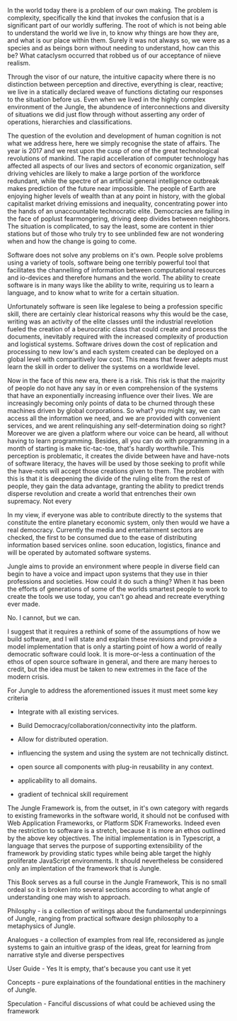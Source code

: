 In the world today there is a problem of our own making. The problem is complexity, specifically the kind that invokes the confusion that is a significant part of our worldly suffering. The root of which is not being able to understand the world we live in, to know why things are how they are, and what is our place within them. Surely it was not always so, we were as a species and as beings born without needing to understand, how can this be? What cataclysm occurred that robbed us of our acceptance of niieve realism. 

Through the visor of our nature, the intuitive capacity where there is no distinction between perception and directive, everything is clear, reactive; we live in a statically declared weave of functions dictating our responses to the situation before us. Even when we lived in the highly complex environment of the Jungle, the abundence of interconnections and diversity of situations we did just flow through without asserting any order of operations, hierarchies and classifications.

The question of the evolution and development of human cognition is not what we address here, here we simply recognise the state of affairs. The year is 2017 and we rest upon the cusp of one of the great technological revolutions of mankind. The rapid accelleration of computer technology has affected all aspects of our lives and sectors of economic organization, self driving vehicles are likely to make a large portion of the workforce redundant, while the spectre of an artificial general intelligence outbreak makes prediction of the future near impossible. The people of Earth are enjoying higher levels of wealth than at any point in history, with the global capitalist market driving emissions and inequality, concentrating power into the hands of an unaccountable technocratic elite. Democracies are failing in the face of poplust fearmongering, driving deep divides between neighbors. The situation is complicated, to say the least, some are content in thier stations but of those who truly try to see unblinded few are not wondering when and how the change is going to come. 

Software does not solve any problems on it's own. People solve problems using a variety of tools, software being one terribly powerful tool that facilitates the channelling of information between computational resources and io-devices and therefore humans and the world. The ability to create software is in many ways like the ability to write, requiring us to learn a language, and to know what to write for a certain situation. 

Unfortunately software is seen like legalese to being a profession specific skill, there are certainly clear historical reasons why this would be the case, writing was an activity of the elite classes until the industrial revelotion fueled the creation of a beurocratic class that could create and process the documents, inevitably required with the increased complexity of production and logistical systems. Software drives down the cost of replication and processing to new low's and each system created can be deployed on a global level with comparitively low cost. This means that fewer adepts must learn the skill in order to deliver the systems on a worldwide level.

Now in the face of this new era, there is a risk. This risk is that the majority of people do not have any say in or even comprehension of the systems that have an exponentially increasing influence over their lives. We are increasingly becoming only points of data to be churned through these machines driven by global corporations. So what? you might say, we can access all the information we need, and we are provided with convenient services, and we arent relinquishing any self-determination doing so right? Moreover we are given a platform where our voice can be heard, all without having to learn programming. Besides, all you can do with programming in a month of starting is make tic-tac-toe, that's hardly worthwhile. This perception is problematic, it creates the divide between have and have-nots of software literacy, the haves will be used by those seeking to profit while the have-nots will accept those creations given to them. The problem with this is that it is deepening the divide of the ruling elite from the rest of people, they gain the data advantage, granting the ability to predict trends disperse revolution and create a world that entrenches their own supremacy. Not every 

In my view, if everyone was able to contribute directly to the systems that constitute the entire planetary economic system, only then would we have a real democracy. Currently the media and entertainment sectors are checked, the first to be consumed due to the ease of distributing information based services online. soon education, logistics, finance and will be operated by automated software systems. 

Jungle aims to provide an environment where people in diverse field can begin to have a voice and impact upon systems that they use in thier professions and societies. How could it do such a thing? When it has been the efforts of generations of some of the worlds smartest people to work to create the tools we use today, you can't go ahead and recreate everything ever made. 

No. I cannot, but we can. 

I suggest that it requires a rethink of some of the assumptions of how we build software, and I will state and explain these revisions and provide a model implementation that is only a starting point of how a world of really democratic software could look. It is more-or-less a continuation of the ethos of open source software in general, and there are many heroes to credit, but the idea must be taken to new extremes in the face of the modern crisis. 

For Jungle to address the aforementioned issues it must meet some key criteria
- Integrate with all existing services.

- Build Democracy/collaboration/connectivity into the platform.

- Allow for distributed operation.

- influencing the system and using the system are not technically distinct.

- open source all components with plug-in reusability in any context.

- applicability to all domains.

- gradient of technical skill requirement 


The Jungle Framework is, from the outset, in it's own category with regards to existing frameworks in the software world, it should not be confused with Web Application Frameworks, or Platform SDK Frameworks. Indeed even the restriction to software is a stretch, because it is more an ethos outlined by the above key objectives. The initial implementation is in Typescript, a language that serves the purpose of supporting extensibility of the framework by providing static types while being able target the highly proliferate JavaScript environments. It should nevertheless be considered only an implentation of the framework that is Jungle. 

This Book serves as a full course in the Jungle Framework, This is no small ordeal so it is broken into several sections according to what angle of understanding one may wish to approach.

Philosphy - is a collection of writings about the fundamental underpinnings of Jungle, ranging from practical software design philosophy to a metaphysics of Jungle.

Analogues - a collection of examples from real life, reconsidered as jungle systems to gain an intuitive grasp of the ideas, great for learning from narrative style and diverse perspectives

User Guide - Yes It is empty, that's because you cant use it yet

Concepts - pure explainations of the foundational entities in the machinery of Jungle.

Speculation - Fanciful discussions of what could be achieved using the framework
